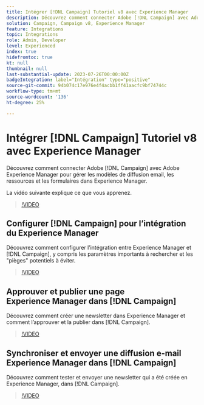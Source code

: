 ```yaml
---
title: Intégrer [!DNL Campaign] Tutoriel v8 avec Experience Manager
description: Découvrez comment connecter Adobe [!DNL Campaign] avec Adobe Experience Manager pour gérer les modèles de diffusion email, les ressources et les formulaires dans Experience Manager.
solution: Campaign, Campaign v8, Experience Manager
feature: Integrations
topic: Integrations
role: Admin, Developer
level: Experienced
index: true
hidefromtoc: true
kt: null
thumbnail: null
last-substantial-update: 2023-07-26T00:00:00Z
badgeIntegration: label="Intégration" type="positive"
source-git-commit: 94b074c17e976e4f4acbb1ff41aacfc9bf74744c
workflow-type: tm+mt
source-wordcount: '136'
ht-degree: 25%

---
```



# Intégrer [!DNL Campaign] Tutoriel v8 avec Experience Manager

Découvrez comment connecter Adobe [!DNL Campaign] avec Adobe Experience Manager pour gérer les modèles de diffusion email, les ressources et les formulaires dans Experience Manager.

La vidéo suivante explique ce que vous apprenez.

>[!VIDEO](https://video.tv.adobe.com/v/340319?quality=12&learn=on)

## Configurer [!DNL Campaign] pour l’intégration du Experience Manager

Découvrez comment configurer l’intégration entre Experience Manager et [!DNL Campaign], y compris les paramètres importants à rechercher et les &quot;pièges&quot; potentiels à éviter.

>[!VIDEO](https://video.tv.adobe.com/v/340121?quality=12&learn=on)

## Approuver et publier une page Experience Manager dans [!DNL Campaign]

Découvrez comment créer une newsletter dans Experience Manager et comment l’approuver et la publier dans [!DNL Campaign].

>[!VIDEO](https://video.tv.adobe.com/v/340678?quality=12&learn=on)

## Synchroniser et envoyer une diffusion e-mail Experience Manager dans [!DNL Campaign]

Découvrez comment tester et envoyer une newsletter qui a été créée en Experience Manager, dans [!DNL Campaign].

>[!VIDEO](https://video.tv.adobe.com/v/340151?quality=12&learn=on)
